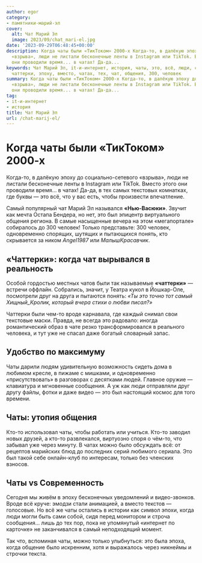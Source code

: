 ```yaml
---
author: egor
category:
- памятники-марий-эл
cover:
  alt: Чат Марий Эл
  image: 2023/09/chat_mari-el.jpg
date: '2023-09-29T06:48:45+00:00'
description: Когда чаты были «ТикТоком» 2000-х Когда-то, в далёкую эпоху до социально-сетевого
  «взрыва», люди не листали бесконечные ленты в Instagram или TikTok. Вместо этого
  они проводили время... в чатах! Да-да...
keywords: Чат Марий Эл, it-и-интернет, история, чаты, это, всё, люди, самый, только,
  чаттерки, эпоху, вместо, чатах, тех, чат, общения, 300, человек
summary: Когда чаты были «ТикТоком» 2000-х Когда-то, в далёкую эпоху до социально-сетевого
  «взрыва», люди не листали бесконечные ленты в Instagram или TikTok. Вместо этого
  они проводили время... в чатах! Да-да...
tag:
- it-и-интернет
- история
title: Чат Марий Эл
url: /chat-marij-el/
---
```


# Когда чаты были «ТикТоком» 2000-х

Когда-то, в далёкую эпоху до социально-сетевого «взрыва», люди не листали бесконечные ленты в Instagram или TikTok. Вместо этого они проводили время... в чатах! Да-да, в тех самых текстовых комнатках, где буквы — это всё, что у вас есть, чтобы произвести впечатление.

Самый популярный чат Марий Эл назывался **«Нью-Васюки»**. Звучит как мечта Остапа Бендера, но нет, это был эпицентр виртуального общения региона. В самые насыщенные вечера на этом «мегапортале» собиралось до 300 человек! Только представьте: 300 человек, одновременно спорящих, шутящих и пытающихся понять, кто скрывается за ником _Angel1987_ или _МалышКрасавчик_.

## «Чаттерки»: когда чат вырывался в реальность

Особой гордостью местных чатов были так называемые **«чаттерки»** — встречи оффлайн. Собрались, значит, у Театра кукол в Йошкар-Оле, посмотрели друг на друга и пытаются понять: _«Ты это точно тот самый Хищный\_Кролик, который вчера стихи о любви писал?»_

Чаттерки были чем-то вроде карнавала, где каждый снимал свои текстовые маски. Правда, не всегда это радовало: иногда романтический образ в чате резко трансформировался в реального человека, и тут уже не спасал даже богатый словарный запас.

## Удобство по максимуму

Чаты дарили людям удивительную возможность сидеть дома в любимом кресле, в пижаме с мишками, и одновременно «присутствовать» в разговорах с десятками людей. Главное оружие — клавиатура и мгновенные сообщения. А уж как люди отправляли друг другу файлы, фотки и даже видео — это был настоящий космос для того времени.

## Чаты: утопия общения

Кто-то использовал чаты, чтобы работать или учиться. Кто-то заводил новых друзей, а кто-то развлекался, виртуозно споря о чём-то, что забывал уже через минуту. В чатах можно было обсуждать всё: от рецептов марийских блюд до последних серий любимого сериала. Это был такой себе онлайн-клуб по интересам, только без членских взносов.

## Чаты vs Современность

Сегодня мы живём в эпоху бесконечных уведомлений и видео-звонков. Вроде всё круче: эмодзи стали анимацией, а вместо текстов — голосовые. Но всё же чаты остались в истории как символ эпохи, когда люди могли быть сами собой, сидя перед монитором и строча сообщения... лишь до тех пор, пока не упомянутый «интернет по карточке» не заканчивался в самый неподходящий момент.

Так что, вспоминая чаты, можно только улыбнуться: это была эпоха, когда общение было искренним, хотя и выражалось через никнеймы и строчки текста.